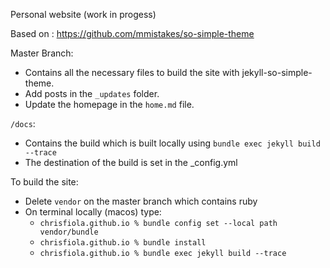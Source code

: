 Personal website (work in progess)

Based on : https://github.com/mmistakes/so-simple-theme

Master Branch:
- Contains all the necessary files to build the site with jekyll-so-simple-theme.
- Add posts in the `_updates` folder.
- Update the homepage in the `home.md` file.

`/docs`:
- Contains the build which is built locally using `bundle exec jekyll build --trace`
- The destination of the build is set in the _config.yml

To build the site:
- Delete `vendor` on the master branch which contains ruby
- On terminal locally (macos) type:
   - `chrisfiola.github.io % bundle config set --local path vendor/bundle`
   - `chrisfiola.github.io % bundle install`
   - `chrisfiola.github.io % bundle exec jekyll build --trace`
